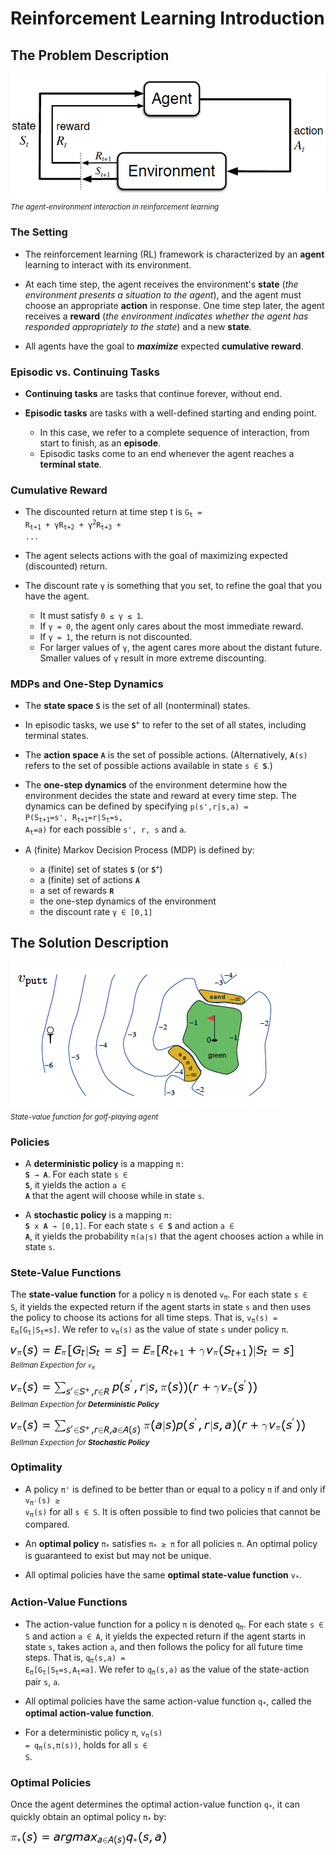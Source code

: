 # Reinforcement Learning Introduction

## The Problem Description
![alt text](rl_problem.png) <br />
<small>*The agent-environment interaction in reinforcement learning*</small>

### The Setting
* The reinforcement learning (RL) framework is characterized by an **agent** learning to interact with its environment. <br />

* At each time step, the agent receives the environment's **state** (*the environment presents a situation to the agent*), and the agent must choose an appropriate **action** in response. One time step later, the agent receives a **reward** (*the environment indicates whether the agent has responded appropriately to the state*) and a new **state**. <br />

* All agents have the goal to **_maximize_** expected **cumulative reward**. <br />

### Episodic vs. Continuing Tasks
* **Continuing tasks** are tasks that continue forever, without end. <br />

* **Episodic tasks** are tasks with a well-defined starting and ending point. <br />
    - In this case, we refer to a complete sequence of interaction, from start to finish, as an **episode**. <br />
    - Episodic tasks come to an end whenever the agent reaches a **terminal state**. <br />


### Cumulative Reward
* The discounted return at time step t is <code>G<sub>t</sub> = R<sub>t+1</sub> + γR<sub>t+2</sub> + γ<sup>2</sup>R<sub>t+3</sub> + ...</code>

* The agent selects actions with the goal of maximizing expected (discounted) return.

* The discount rate <code>γ</code> is something that you set, to refine the goal that you have the agent.
    - It must satisfy <code>0 ≤ γ ≤ 1</code>.
    - If <code>γ = 0</code>, the agent only cares about the most immediate reward.
    - If <code>γ = 1</code>, the return is not discounted.
    - For larger values of <code>γ</code>, the agent cares more about the distant future. Smaller values of <code>γ</code> result in more extreme discounting.

### MDPs and One-Step Dynamics
* The **state space** <code>**S**</code> is the set of all (nonterminal) states.

* In episodic tasks, we use <code>**S**<sup>+</sup></code> to refer to the set of all states, including terminal states.

* The **action space** <code>**A**</code> is the set of possible actions. (Alternatively, <code>**A**(s)</code> refers to the set of possible actions available in state <code>s ∈ **S**</code>.)

* The **one-step dynamics** of the environment determine how the environment decides the state and reward at every time step. The dynamics can be defined by specifying <code>p(s',r|s,a) = P(S<sub>t+1</sub>=s', R<sub>t+1</sub>=r|S<sub>t</sub>=s, A<sub>t</sub>=a)</code> for each possible <code>s', r, s</code> and <code>a</code>.

* A (finite) Markov Decision Process (MDP) is defined by:
    - a (finite) set of states <code>**S**</code> (or <code>**S**<sup>+</sup></code>)
    - a (finite) set of actions <code>**A**</code>
    - a set of rewards <code>**R**</code>
    - the one-step dynamics of the environment
    - the discount rate <code>γ ∈ [0,1]</code>

## The Solution Description
![alt text](rl_solution.png) <br />
<small>*State-value function for golf-playing agent*</small>

### Policies
* A **deterministic policy** is a mapping <code>π: **S** → **A**</code>. For each state <code>s ∈ **S**</code>, it yields the action <code>a ∈ **A**</code> that the agent will choose while in state <code>s</code>.

* A **stochastic policy** is a mapping <code>π: **S** x **A** → [0,1]</code>. For each state <code>s ∈ **S**</code> and action <code>a ∈ **A**</code>, it yields the probability <code>π(a∣s)</code> that the agent chooses action <code>a</code> while in state <code>s</code>.

### Stete-Value Functions
The **state-value function** for a policy <code>π</code> is denoted <code>v<sub>π</sub></code>. For each state <code>s ∈ S</code>, it yields the expected return if the agent starts in state <code>s</code> and then uses the policy to choose its actions for all time steps. That is, <code>v<sub>π</sub>(s) = E<sub>π</sub>[G<sub>t</sub>|S<sub>t</sub>=s]</code>. We refer to <code>v<sub>π</sub>(s)</code> as the value of state <code>s</code> under policy <code>π</code>.

![alt text](eqn_bellman.png) <br />
<small>*Bellman Expection for <code>v<sub>π</sub></code>*</small>

![alt text](eqn_bellman_deterministic.png) <br />
<small>*Bellman Expection for **Deterministic Policy***</small>

![alt text](eqn_bellman_stochastic.png) <br />
<small>*Bellman Expection for **Stochastic Policy***</small>

### Optimality
* A policy <code>π'</code> is defined to be better than or equal to a policy <code>π</code> if and only if <code>v<sub>π'</sub>(s) ≥ v<sub>π</sub>(s)</code> for all <code>s ∈ S</code>. It is often possible to find two policies that cannot be compared.

* An **optimal policy** <code>π<sub>\*</sub></code> satisfies <code>π<sub>\*</sub> ≥ π</code> for all policies <code>π</code>. An optimal policy is guaranteed to exist but may not be unique.

* All optimal policies have the same **optimal state-value function** <code>v<sub>\*</sub></code>.

### Action-Value Functions
* The action-value function for a policy <code>π</code> is denoted <code>q<sub>π</sub></code>. For each state <code>s ∈ S</code> and action <code>a ∈ A</code>, it yields the expected return if the agent starts in state <code>s</code>, takes action <code>a</code>, and then follows the policy for all future time steps. That is, <code>q<sub>π</sub>(s,a) = E<sub>π</sub>[G<sub>t</sub>|S<sub>t</sub>=s,A<sub>t</sub>=a]</code>. We refer to <code>q<sub>π</sub>(s,a)</code> as the value of the state-action pair <code>s</code>, <code>a</code>.

* All optimal policies have the same action-value function <code>q<sub>\*</sub></code>, called the **optimal action-value function**.

* For a deterministic policy <code>π</code>, <code>v<sub>π</sub>(s) = q<sub>π</sub>(s,π(s))</code>, holds for all <code>s ∈ S</code>.

### Optimal Policies
Once the agent determines the optimal action-value function <code>q<sub>\*</sub></code>, it can quickly obtain an optimal policy <code>π<sub>\*</sub></code> by:

![alt text](eqn_optimal_policy.png) <br />

